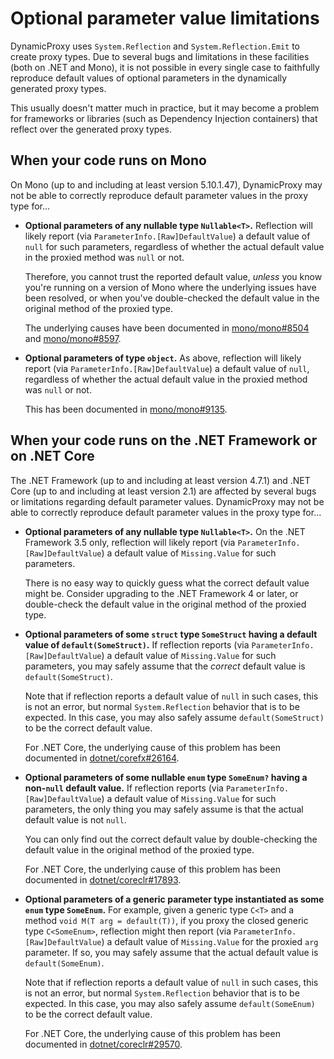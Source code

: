 # Optional parameter value limitations

DynamicProxy uses `System.Reflection` and `System.Reflection.Emit` to create proxy types. Due to several bugs and limitations in these facilities (both on .NET and Mono), it is not possible in every single case to faithfully reproduce default values of optional parameters in the dynamically generated proxy types.

This usually doesn't matter much in practice, but it may become a problem for frameworks or libraries (such as Dependency Injection containers) that reflect over the generated proxy types.


## When your code runs on Mono

On Mono (up to and including at least version 5.10.1.47), DynamicProxy may not be able to correctly reproduce default parameter values in the proxy type for...

* **Optional parameters of any nullable type `Nullable<T>`.** Reflection will likely report (via `ParameterInfo.[Raw]DefaultValue`) a default value of `null` for such parameters, regardless of whether the actual default value in the proxied method was `null` or not.

   Therefore, you cannot trust the reported default value, *unless* you know you're running on a version of Mono where the underlying issues have been resolved, or when you've double-checked the default value in the original method of the proxied type.

   The underlying causes have been documented in [mono/mono#8504](https://github.com/mono/mono/issues/8504) and [mono/mono#8597](https://github.com/mono/mono/issues/8597).

* **Optional parameters of type `object`.** As above, reflection will likely report (via `ParameterInfo.[Raw]DefaultValue`) a default value of `null`, regardless of whether the actual default value in the proxied method was `null` or not.

   This has been documented in [mono/mono#9135](https://github.com/mono/mono/issues/9135).


## When your code runs on the .NET Framework or on .NET Core

The .NET Framework (up to and including at least version 4.7.1) and .NET Core (up to and including at least version 2.1) are affected by several bugs or limitations regarding default parameter values. DynamicProxy may not be able to correctly reproduce default parameter values in the proxy type for...

* **Optional parameters of any nullable type `Nullable<T>`.** On the .NET Framework 3.5 only, reflection will likely report (via `ParameterInfo.[Raw]DefaultValue`) a default value of `Missing.Value` for such parameters.

   There is no easy way to quickly guess what the correct default value might be. Consider upgrading to the .NET Framework 4 or later, or double-check the default value in the original method of the proxied type.

* **Optional parameters of some `struct` type `SomeStruct` having a default value of `default(SomeStruct)`.** If reflection reports (via `ParameterInfo.[Raw]DefaultValue`) a default value of `Missing.Value` for such parameters, you may safely assume that the *correct* default value is `default(SomeStruct)`.

   Note that if reflection reports a default value of `null` in such cases, this is not an error, but normal `System.Reflection` behavior that is to be expected. In this case, you may also safely assume `default(SomeStruct)` to be the correct default value.

   For .NET Core, the underlying cause of this problem has been documented in [dotnet/corefx#26164](https://github.com/dotnet/corefx/issues/26164).

* **Optional parameters of some nullable `enum` type `SomeEnum?` having a non-`null` default value.** If reflection reports (via `ParameterInfo.[Raw]DefaultValue`) a default value of `Missing.Value` for such parameters, the only thing you may safely assume is that the actual default value is not `null`.

   You can only find out the correct default value by double-checking the default value in the original method of the proxied type.

   For .NET Core, the underlying cause of this problem has been documented in [dotnet/coreclr#17893](https://github.com/dotnet/coreclr/issues/17893).

* **Optional parameters of a generic parameter type instantiated as some `enum` type `SomeEnum`.** For example, given a generic type `C<T>` and a method `void M(T arg = default(T))`, if you proxy the closed generic type `C<SomeEnum>`, reflection might then report (via `ParameterInfo.[Raw]DefaultValue`) a default value of `Missing.Value` for the proxied `arg` parameter. If so, you may safely assume that the actual default value is `default(SomeEnum)`.

   Note that if reflection reports a default value of `null` in such cases, this is not an error, but normal `System.Reflection` behavior that is to be expected. In this case, you may also safely assume `default(SomeEnum)` to be the correct default value.

   For .NET Core, the underlying cause of this problem has been documented in [dotnet/coreclr#29570](https://github.com/dotnet/corefx/issues/29570).
